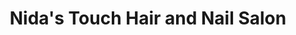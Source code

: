 ---
title: "Nida's Touch Hair and Nail Salon"
url: /norfolk/nidas-touch-hair-and-nail-salon/
shop: hairdresser
---